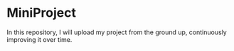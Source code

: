 # MiniProject
In this repository, I will upload my project from the ground up, continuously improving it over time.
